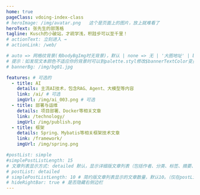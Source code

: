 ```yaml
---
home: true
pageClass: vdoing-index-class
# heroImage: /img/avatar.png   这个是页面上的图片，放上就难看了
heroText: 张先生的部落格
tagline: Kusch的小破站，才疏学浅，积跬步可以至千里！
# actionText: 立刻进入 →
# actionLink: /web/

# auto => 网格纹背景(有bodyBgImg时无背景)，默认 | none => 无 | '大图地址' | background: 自定义背景样式       
# 提示：如发现文本颜色不适应你的背景时可以到palette.styl修改$bannerTextColor变量
# bannerBg: /img/bg01.jpg

features: # 可选的
  - title: AI
    details: 主流AI技术，包含RAG、Agent、大模型等内容
    link: /ai/ # 可选
    imgUrl: /img/ai_003.png # 可选
  - title: 部署与运维
    details: 项目部署、Docker等相关文章
    link: /technology/
    imgUrl: /img/publish.png
  - title: 框架
    details: Spring、Mybatis等相关框架技术文章
    link: /framework/
    imgUrl: /img/spring.png

#postList: simple
#simplePostListLength: 15
# 文章列表显示方式: detailed 默认，显示详细版文章列表（包括作者、分类、标签、摘要、分页等）| simple => 显示简约版文章列表（仅标题和日期）| none 不显示文章列表
# postList: detailed
# simplePostListLength: 10 # 简约版文章列表显示的文章数量，默认10。（仅在postList设置为simple时生效）
# hideRightBar: true # 是否隐藏右侧边栏
---
```




<ClientOnly>
  <IndexBigImg />
</ClientOnly>
